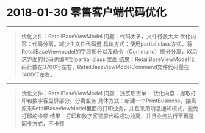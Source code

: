 ﻿# 2018-01-30 零售客户端代码优化

---

> 优化文件：RetailBaseViewModel
问题：代码太多，文件行数太大
优化内容：代码分离，减少主文件代码量
具体方式：使用partial class方式，将RetailBaseViewmodel的字段部分以及命令（Command）部分分离，以后这方面的代码也编写到partial class 里面
结果：RetailBaseViewModel代码行数在3700行左右，RetailBaseViewModelCommand文件代码量在1400行左右。

------

> 优化文件：RetailBaseViewModel
问题：违反职责单一
优化内容：提取打印和数字客显屏部分，分离业务
具体方式：新建一个PrintBusiness，抽离原来RetailBaseViewModel里面的打印业务，并且采用消息通知模式，避免打印的卡顿
结果：打印和数字客显屏代码成功抽离，并且业务执行不再是同步方式，不卡顿






